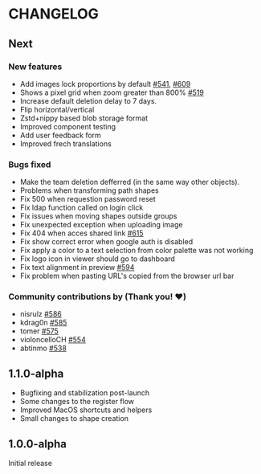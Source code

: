 # CHANGELOG #

## Next

### New features

- Add images lock proportions by default [#541](https://github.com/penpot/penpot/discussions/541), [#609](https://github.com/penpot/penpot/issues/609)
- Shows a pixel grid when zoom greater than 800% [#519](https://github.com/penpot/penpot/discussions/519)
- Increase default deletion delay to 7 days.
- Flip horizontal/vertical
- Zstd+nippy based blob storage format
- Improved component testing
- Add user feedback form
- Improved frech translations

### Bugs fixed

- Make the team deletion defferred (in the same way other objects).
- Problems when transforming path shapes
- Fix 500 when requestion password reset
- Fix ldap function called on login click
- Fix issues when moving shapes outside groups
- Fix unexpected exception when uploading image
- Fix 404 when acces shared link [#615](https://github.com/penpot/penpot/issues/615)
- Fix show correct error when google auth is disabled
- Fix apply a color to a text selection from color palette was not working
- Fix logo icon in viewer should go to dashboard
- Fix text alignment in preview [#594](https://github.com/penpot/penpot/issues/594)
- Fix problem when pasting URL's copied from the browser url bar

### Community contributions by (Thank you! :heart:)

- nisrulz [#586](https://github.com/penpot/penpot/pull/586)
- kdrag0n [#585](https://github.com/penpot/penpot/pull/585)
- tomer [#575](https://github.com/penpot/penpot/pull/575)
- violoncelloCH [#554](https://github.com/penpot/penpot/pull/554)
- abtinmo [#538](https://github.com/penpot/penpot/pull/538)

## 1.1.0-alpha

- Bugfixing and stabilization post-launch
- Some changes to the register flow
- Improved MacOS shortcuts and helpers
- Small changes to shape creation


## 1.0.0-alpha

Initial release
